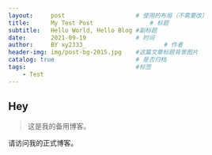 ```yaml
---
layout:     post   				    # 使用的布局（不需要改）
title:      My Test Post 				# 标题 
subtitle:   Hello World, Hello Blog #副标题
date:       2021-09-19 				# 时间
author:     BY xy2333_						# 作者
header-img: img/post-bg-2015.jpg 	#这篇文章标题背景图片
catalog: true 						# 是否归档
tags:								#标签
    - Test
---
```


## Hey
>这是我的备用博客。

请访问我的正式博客。
